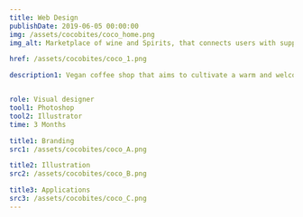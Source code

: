 ```yaml
---
title: Web Design
publishDate: 2019-06-05 00:00:00
img: /assets/cocobites/coco_home.png
img_alt: Marketplace of wine and Spirits, that connects users with suppliers and brands.

href: /assets/cocobites/coco_1.png

description1: Vegan coffee shop that aims to cultivate a warm and welcoming atmosphere, where customers can relax and enjoy their treats in a comfortable and inviting space, mixing the sweetness of the coconut and the freshness of the mint.


role: Visual designer
tool1: Photoshop
tool2: Illustrator
time: 3 Months

title1: Branding
src1: /assets/cocobites/coco_A.png

title2: Illustration
src2: /assets/cocobites/coco_B.png

title3: Applications
src3: /assets/cocobites/coco_C.png
---
```



